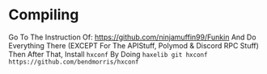 # Compiling
Go To The Instruction Of: https://github.com/ninjamuffin99/Funkin
And Do Everything There (EXCEPT For The APIStuff, Polymod & Discord RPC Stuff)
Then After That, Install `hxconf` By Doing `haxelib git hxconf https://github.com/bendmorris/hxconf`
